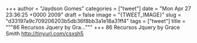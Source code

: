 
+++
author = "Jaydson Gomes"
categories = ["tweet"]
date = "Mon Apr 27 23:36:25 +0000 2009"
draft = false
image = "{TWEET_IMAGE}"
slug = "d33197a9c709206203b5db36f8bb3a1e18a31ff4"
tags = ["tweet"]
title = """86 Recursos Jquery by Gra..."""
+++
86 Recursos Jquery by Grace Smith http://tinyurl.com/csxsh5
